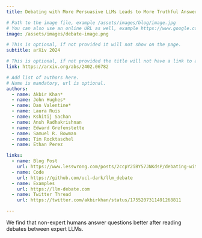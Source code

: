 ```yaml
---
title: Debating with More Persuasive LLMs Leads to More Truthful Answers

# Path to the image file, example /assets/images/blog/image.jpg
# You can also use an online URL as well, example https://www.google.com/image.jpg
image: /assets/images/debate-image.png

# This is optional, if not provided it will not show on the page.
subtitle: arXiv 2024

# This is optional, if not provided the title will not have a link to anywhere
link: https://arxiv.org/abs/2402.06782

# Add list of authors here.
# Name is mandatory, url is optional.
authors:
  - name: Akbir Khan*
  - name: John Hughes*
  - name: Dan Valentine*
  - name: Laura Ruis
  - name: Kshitij Sachan
  - name: Ansh Radhakrishnan
  - name: Edward Grefenstette
  - name: Samuel R. Bowman
  - name: Tim Rocktaschel
  - name: Ethan Perez

links:
  - name: Blog Post
    url: https://www.lesswrong.com/posts/2ccpY2iBY57JNKdsP/debating-with-more-persuasive-llms-leads-to-more-truthful
  - name: Code
    url: https://github.com/ucl-dark/llm_debate 
  - name: Examples
    url: https://llm-debate.com
  - name: Twitter Thread
    url: https://twitter.com/akbirkhan/status/1755207311491268811

---
```


<!--Abstract-->

We find that non-expert humans answer questions better after reading debates between expert LLMs.
